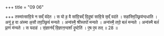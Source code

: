 +++
title = "09 06"

+++
तस्मा॑त्सावि॒त्रे न सव्ँ व॑देत । स यो ह॒ वै सा॑वि॒त्रव्ँ वि॒दुषा॑ सावि॒त्रे स॒व्ँ वद॑ते । सहा॑स्मि॒ञ्छ्रिय॑न्दधाति । अनु॑ ह॒ वा अ॑स्मा अ॒सौ तप॒ञ्छ्रियं॑ मन्यते । अन्व॑स्मै॒ श्रीस्तपो॑ मन्यते । अन्व॑स्मै॒ तपो॒ बलं॑ मन्यते । अन्व॑स्मै बलं॑ प्रा॒णं म॑न्यते । स यदाह॑ । सं॒ज्ञान॑व्ँ वि॒ज्ञान॒न्दर्शा॑ दृ॒ष्टेति॑ । ए॒ष ए॒व तत् ॥ 28 ॥


